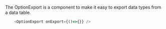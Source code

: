 The OptionExport is a component to make it easy to export data types from a data table.

```js
	<OptionExport onExport={()=>{}} />
```